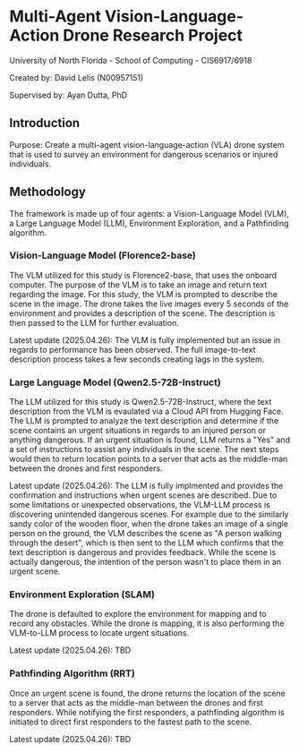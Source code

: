 # Multi-Agent Vision-Language-Action Drone Research Project
University of North Florida - School of Computing - CIS6917/6918

Created by: David Lelis (N00957151)

Supervised by: Ayan Dutta, PhD

## Introduction
Purpose: Create a multi-agent vision-language-action (VLA) drone system that is used to survey an environment for dangerous scenarios or injured individuals.

## Methodology
The framework is made up of four agents: a Vision-Language Model (VLM), a Large Language Model (LLM), Environment Exploration, and a Pathfinding algorithm.

### Vision-Language Model (Florence2-base)
The VLM utilized for this study is Florence2-base, that uses the onboard computer. The purpose of the VLM is to take an image and return text regarding the image. For this study, the VLM is prompted to describe the scene in the image. The drone takes the live images every 5 seconds of the environment and provides a description of the scene. The description is then passed to the LLM for further evaluation.

Latest update (2025.04.26): The VLM is fully implemented but an issue in regards to performance has been observed. The full image-to-text description process takes a few seconds creating lags in the system.

### Large Language Model (Qwen2.5-72B-Instruct)
The LLM utilized for this study is Qwen2.5-72B-Instruct, where the text description from the VLM is evaulated via a Cloud API from Hugging Face. The LLM is prompted to analyze the text description and determine if the scene contains an urgent situations in regards to an injured person or anything dangerous. If an urgent situation is found, LLM returns a "Yes" and a set of instructions to assist any individuals in the scene. The next steps would then to return location points to a server that acts as the middle-man between the drones and first responders.

Latest update (2025.04.26): The LLM is fully implmented and provides the confirmation and instructions when urgent scenes are described. Due to some limitations or unexpected observations, the VLM-LLM process is discovering unintended dangerous scenes. For example due to the similarly sandy color of the wooden floor, when the drone takes an image of a single person on the ground, the VLM describes the scene as "A person walking through the desert", which is then sent to the LLM which confirms that the text description is dangerous and provides feedback. While the scene is actually dangerous, the intention of the person wasn't to place them in an urgent scene.

### Environment Exploration (SLAM)
The drone is defaulted to explore the environment for mapping and to record any obstacles. While the drone is mapping, it is also performing the VLM-to-LLM process to locate urgent situations.

Latest update (2025.04.26): TBD

### Pathfinding Algorithm (RRT)
Once an urgent scene is found, the drone returns the location of the scene to a server that acts as the middle-man between the drones and first responders. While notifying the first responders, a pathfinding algorithm is initiated to direct first responders to the fastest path to the scene.

Latest update (2025.04.26): TBD